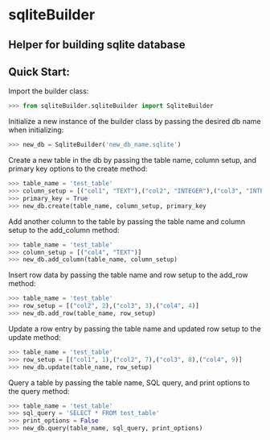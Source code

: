 # sqliteBuilder
## Helper for building sqlite database

## Quick Start:

Import the builder class:
```python
>>> from sqliteBuilder.sqliteBuilder import SqliteBuilder
```

Initialize a new instance of the builder class by passing the desired db name when initializing:
```python
>>> new_db = SqliteBuilder('new_db_name.sqlite')
```

Create a new table in the db by passing the table name, column setup, and primary key options to the create method:
```python
>>> table_name = 'test_table'
>>> column_setup = [("col1", "TEXT"),("col2", "INTEGER"),("col3", "INTEGER")]
>>> primary_key = True
>>> new_db.create(table_name, column_setup, primary_key
```

Add another column to the table by passing the table name and column setup to the add_column method:
```python
>>> table_name = 'test_table'
>>> column_setup = [("col4", "TEXT")]
>>> new_db.add_column(table_name, column_setup)
```

Insert row data by passing the table name and row setup to the add_row method:
```python
>>> table_name = 'test_table'
>>> row_setup = [("col2", 2),("col3", 3),("col4", 4)]
>>> new_db.add_row(table_name, row_setup)
```

Update a row entry by passing the table name and updated row setup to the update method:
```python
>>> table_name = 'test_table'
>>> row_setup = [("col1", 1),("col2", 7),("col3", 8),("col4", 9)]
>>> new_db.update(table_name, row_setup)
```

Query a table by passing the table name, SQL query, and print options to the query method:
```python 
>>> table_name = 'test_table'
>>> sql_query = 'SELECT * FROM test_table'
>>> print_options = False
>>> new_db.query(table_name, sql_query, print_options)
```
